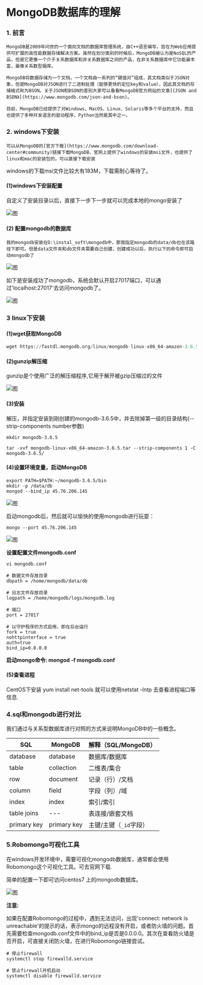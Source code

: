 
# MongoDB数据库的理解


### 1. 前言

	MongoDB是2009年问世的一个面向文档的数据库管理系统，由C++语言编写，旨在为Web应用提供可扩展的高性能数据存储解决方案。虽然在划分类别的时候后，MongoDB被认为是NoSQL的产品，但是它更像一个介于关系数据库和非关系数据库之间的产品，在非关系数据库中它功能最丰富，最像关系数型据库。

	MongoDB将数据存储为一个文档，一个文档由一系列的“键值对”组成，其文档类似于JSON对象，但是MongoDB对JSON进行了二进制处理（能够更快的定位key和value），因此其文档的存储格式称为BSON。关于JSON和BSON的差别大家可以看看MongoDB官方网站的文章[《JSON and BSON》](https://www.mongodb.com/json-and-bson)。

	目前，MongoDB已经提供了对Windows、MacOS、Linux、Solaris等多个平台的支持，而且也提供了多种开发语言的驱动程序，Python当然是其中之一。

### 2. windows下安装

	可以从MongoDB的[官方下载](https://www.mongodb.com/download-center#community)链接下载MongoDB，官网上提供了windows的安装msi文件，也提供了linux和mac的安装包的，可以直接下载安装

windows的下载msi文件比较大有183M，下载需耐心等待了。

#### (1)windows下安装配置

自定义了安装目录以后，直接下一步下一步就可以完成本地的mongo安装了

![图](image/mongo_install_msi.png)

#### (2) 配置mongodb的数据库

	我的mongodb安装在D:\instal_soft\mongodb中，那我指定mongodb的data/db也在该路径下即可。但是data文件夹和db文件夹需要自己创建，创建成功以后，执行以下的命令即可启动mongodb了

![图](image/windows_mongodb_install.png)

如下是安装成功了mongodb，系统会默认开启27017端口，可以通过'localhost:27017'去访问mongodb了。

![图](image/windows_mongodb_27017_success.png)

### 3 linux下安装

#### (1)wget获取MongoDB

```python
wget https://fastdl.mongodb.org/linux/mongodb-linux-x86_64-amazon-3.6.5.tgz
```

#### (2)gunzip解压缩

gunzip是个使用广泛的解压缩程序,它用于解开被gzip压缩过的文件

![图](image/mongo_centos_gunzip.png)

#### (3)安装

解压，并指定安装到刚创建的mongodb-3.6.5中，并去除掉第一级的目录结构(--strip-components number参数)

```shell
mkdir mongodb-3.6.5

tar -xvf mongodb-linux-x86_64-amazon-3.6.5.tar --strip-components 1 -C mongodb-3.6.5/
```

#### (4)设置环境变量，启动MongoDB

```SHELL
export PATH=$PATH:~/mongodb-3.6.5/bin
mkdir -p /data/db
mongod --bind_ip 45.76.206.145
```

![图](image/mongo_centos_export_path.png)

启动mongodb后，然后就可以愉快的使用mongodb进行玩耍：

```
mongo --port 45.76.206.145
```

![图](image/mongo_centos_mongo.png)

**设置配置文件mongodb.conf**

```shell
vi mongodb.conf

# 数据文件存放目录
dbpath = /home/mongodb/data/db

# 日志文件存放目录
logpath = /home/mongodb/logs/mongodb.log

# 端口
port = 27017

# 以守护程序的方式启用，即在后台运行
fork = true
nohttpinterface = true
auth=true
bind_ip=0.0.0.0
```

**启动mongo命令: mongod -f mongodb.conf**

#### (5)查看进程

CentOS下安装 yum install net-tools 就可以使用netstat -lntp 去查看进程端口等信息.

### 4.sql和mongodb进行对比


我们通过与关系型数据库进行对照的方式来说明MongoDB中的一些概念。

| SQL         | MongoDB     | 解释（SQL/MongoDB）    |
| ----------- | ----------- | ---------------------- |
| database    | database    | 数据库/数据库          |
| table       | collection  | 二维表/集合            |
| row         | document    | 记录（行）/文档        |
| column      | field       | 字段（列）/域          |
| index       | index       | 索引/索引              |
| table joins | ---         | 表连接/嵌套文档        |
| primary key | primary key | 主键/主键（`_id`字段） |


### 5.Robomongo可视化工具


在windows开发环境中，需要可视化mongodb数据库，通常都会使用Robomongo这个可视化工具。可去官网下载.

简单的配置一下即可访问centos7 上的mongodb数据库。


![图](image/mongo_centos_robomongo.png)

**注意:**

如果在配置Robomongo的过程中，遇到无法访问，出现'connect: network is unreachable'的提示的话，表示mongo的远程没有开启，或者防火墙的问题。首先需要检查mongodb.conf文件中的bind_ip是否是0.0.0.0。其次在查看防火墙是否开启，可直接关闭防火墙，在进行Robomongo链接尝试。

	# 停止firewall 
	systemctl stop firewalld.service
	
	# 禁止firewall开机启动 
	systemctl disable firewalld.service